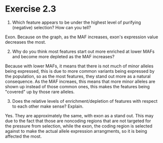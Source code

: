 # Exercise 2.3
1. Which feature appears to be under the highest level of purifying (negative) selection? How can you tell? 

Exon. Because on the graph, as the MAF increases, exon's expression value decreases the most. 

2. Why do you think most features start out more enriched at lower MAFs and become more depleted as the MAF increases? 

Because with lower MAFs, it means that there is not much of minor alleles being expressed, this is due to more common variants being expressed by the population, so as the most features, they stand out more as a natural consequence. As the MAF increaes, this means that more minor alleles are shown up instead of those common ones, this makes the features being "covered" up by those rare alleles. 

3. Does the relative levels of enrichment/depletion of features with respect to each other make sense? Explain.

Yes. They are approximately the same, with exon as a stand out. This may due to the fact that those are noncoding regions that are not targeted for the pressure from selection, while the exon, the coding region is selected against to make the actual allele expression arrangments, so it is being affected the most. 

